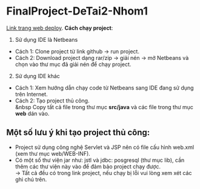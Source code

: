 # FinalProject-DeTai2-Nhom1   
 [Link trang web deploy](https://design-pattern-detai2-nhom1.herokuapp.com/).
**Cách chạy project**:
1. Sử dụng IDE là Netbeans  
  - Cách 1: Clone project từ link github -> run project.
  - Cách 2: Download project dạng rar/zip -> giải nén -> mở Netbeans và chọn vào thư mục đã giải nén để chạy project.
2. Sử dụng IDE khác
  - Cách 1: Xem hướng dẫn chạy code từ Netbeans sang IDE đang sử dụng trên Internet.
  - Cách 2: Tạo project thủ công.     
&nbsp Copy tất cả file trong thư mục **src/java** và các file trong thư mục **web** dán vào.
## Một số lưu ý khi tạo project thủ công:
- Project sử dụng công nghệ Servlet và JSP nên có file cấu hình web.xml (xem thư mục web/WEB-INF).    
- Có một số thư viện jar như:  jstl và jdbc: posgresql (thư mục lib), cần thêm các thư viện này vào để đảm bảo project chạy được.    
-> Tất cả đều có trong link project, nếu chạy bị lỗi vui lòng xem xét các ghi chú trên.
